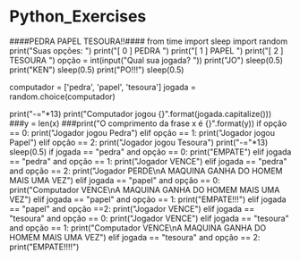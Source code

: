 # Python_Exercises
####PEDRA PAPEL TESOURA!!####
from time import sleep
import random
print("Suas opções: ")
print("[ 0 ] PEDRA ")
print("[ 1 ] PAPEL ")
print("[ 2 ] TESOURA ")
opção = int(input("Qual sua jogada? "))
print("JO")
sleep(0.5)
print("KEN")
sleep(0.5)
print("PO!!!")
sleep(0.5)

computador = ['pedra', 'papel', 'tesoura']
jogada = random.choice(computador)

print("-="*13)
print("Computador jogou {}".format(jogada.capitalize()))
###y = len(x)
###print("O comprimento da frase x é {}".format(y))
if opção == 0:
    print("Jogador jogou Pedra")
elif opção == 1:
    print("Jogador jogou Papel")
elif opção == 2:
    print("Jogador jogou Tesoura")
print("-="*13)
sleep(0.5)
if jogada == "pedra" and opção == 0:
    print("EMPATE")
elif jogada == "pedra" and opção == 1:
    print("Jogador VENCE")
elif jogada == "pedra" and opção == 2:
    print("Jogador PERDE\nA MAQUINA GANHA DO HOMEM MAIS UMA VEZ")
elif jogada == "papel" and opção == 0:
    print("Computador VENCE\nA MAQUINA GANHA DO HOMEM MAIS UMA VEZ")
elif jogada == "papel" and opção == 1:
    print("EMPATE!!!")
elif jogada == "papel" and opção ==2:
    print("Jogador VENCE")
elif jogada == "tesoura" and opção == 0:
    print("Jogador VENCE")
elif jogada == "tesoura" and opção == 1:
    print("Computador VENCE\nA MAQUINA GANHA DO HOMEM MAIS UMA VEZ")
elif jogada == "tesoura" and opção == 2:
    print("EMPATE!!!!")
